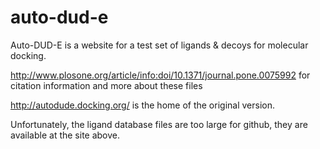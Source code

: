 auto-dud-e
==========

Auto-DUD-E is a website for a test set of ligands &amp; decoys for molecular docking.

http://www.plosone.org/article/info:doi/10.1371/journal.pone.0075992 for citation information and more about these files

http://autodude.docking.org/ is the home of the original version.

Unfortunately, the ligand database files are too large for github, they are available at the site above.
